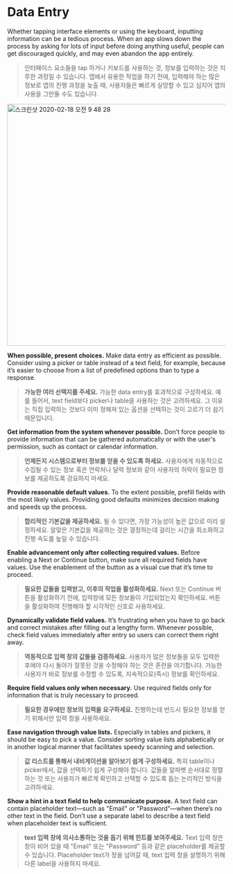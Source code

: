 # Data Entry
Whether tapping interface elements or using the keyboard, inputting information can be a tedious process. When an app slows down the process by asking for lots of input before doing anything useful, people can get discouraged quickly, and may even abandon the app entirely.

> 인터페이스 요소들을 tap 하거나 키보드를 사용하는 것, 정보를 입력하는 것은 지루한 과정일 수 있습니다. 앱에서 유용한 작업을 하기 전에, 입력해야 하는 많은 정보로 앱의 진행 과정을 늦출 때, 사용자들은 빠르게 실망할 수 있고 심지어 앱의 사용을 그만둘 수도 있습니다.



<img width="557" alt="스크린샷 2020-02-18 오전 9 48 28" src="https://user-images.githubusercontent.com/40762111/74694563-dfd04700-5233-11ea-8e09-37ea66a2eb1c.png">



**When possible, present choices.** Make data entry as efficient as possible. Consider using a picker or table instead of a text field, for example, because it’s easier to choose from a list of predefined options than to type a response.

> **가능한 여러 선택지를 주세요.** 가능한 data entry를 효과적으로 구성하세요. 예를 들어서, text field보다 picker나 table을 사용하는 것은 고려하세요. 그 이유는 직접 입력하는 것보다 이미 정해져 있는 옵션을 선택하는 것이 고르기 더 쉽기 때문입니다.



**Get information from the system whenever possible.** Don’t force people to provide information that can be gathered automatically or with the user's permission, such as contact or calendar information.

> **언제든지 시스템으로부터 정보를 얻을 수 있도록 하세요.** 사용자에게 자동적으로 수집될 수 있는 정보 혹은 연락처나 달력 정보와 같이 사용자의 허락이 필요한 정보를 제공하도록 강요하지 마세요.



**Provide reasonable default values.** To the extent possible, prefill fields with the most likely values. Providing good defaults minimizes decision making and speeds up the process.

> **합리적인 기본값을 제공하세요.** 될 수 있다면, 가장 가능성이 높은 값으로 미리 설정하세요. 알맞은 기본값을 제공하는 것은 결정하는데 걸리는 시간을 최소화하고 진행 속도를 높일 수 있습니다.



**Enable advancement only after collecting required values.** Before enabling a Next or Continue button, make sure all required fields have values. Use the enablement of the button as a visual cue that it’s time to proceed.

> **필요한 값들을 입력받고, 이후의 작업을 활성화하세요.** Next 또는 Continue 버튼을 활성화하기 전에, 입력창에 모든 정보들이 기입되었는지 확인하세요. 버튼을 활성화하여 진행해야 할 시각적인 신호로 사용하세요.



**Dynamically validate field values.** It’s frustrating when you have to go back and correct mistakes after filling out a lengthy form. Whenever possible, check field values immediately after entry so users can correct them right away.

> **역동적으로 입력 창의 값들을 검증하세요.** 사용자가 많은 정보들을 모두 입력한 후에야 다시 돌아가 잘못된 것을 수정해야 하는 것은 혼란을 야기합니다. 가능한 사용자가 바로 정보를 수정할 수 있도록, 지속적으로(즉시) 정보를 확인하세요.



**Require field values only when necessary.** Use required fields only for information that is truly necessary to proceed.

> **필요한 경우에만 정보의 입력을 요구하세요.** 진행하는데 반드시 필요한 정보를 얻기 위해서만 입력 창을 사용하세요.



**Ease navigation through value lists.** Especially in tables and pickers, it should be easy to pick a value. Consider sorting value lists alphabetically or in another logical manner that facilitates speedy scanning and selection.

> **값 리스트를 통해서 내비게이션을 알아보기 쉽게 구성하세요.** 특히 table이나 picker에서, 값을 선택하기 쉽게 구성해야 합니다. 값들을 알파벳 순서대로 정렬하는 것 또는 사용자가 빠르게 확인하고 선택할 수 있도록 돕는 논리적인 방식을 고려하세요. 



**Show a hint in a text field to help communicate purpose.** A text field can contain placeholder text—such as "Email" or "Password"—when there’s no other text in the field. Don’t use a separate label to describe a text field when placeholder text is sufficient.

> **text 입력 창에 의사소통하는 것을 돕기 위해 힌트를 보여주세요.** Text 입력 창은 창이 비어 있을 때 "Email" 또는 "Password" 등과 같은 placeholder를 제공할 수 있습니다. Placeholder text가 창을 넘어갈 때, text 입력 창을 설명하기 위해 다른 label을 사용하지 마세요.